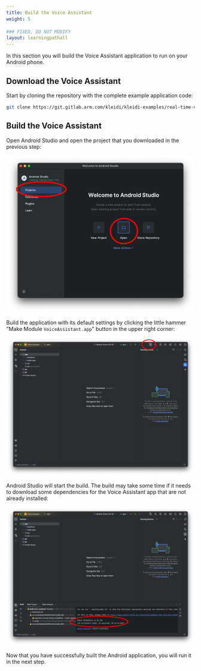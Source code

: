 ```yaml
---
title: Build the Voice Assistant
weight: 5

### FIXED, DO NOT MODIFY
layout: learningpathall
---
```


In this section you will build the Voice Assistant application to run on your Android phone.

## Download the Voice Assistant

Start by cloning the repository with the complete example application code:

```bash
git clone https://git.gitlab.arm.com/kleidi/kleidi-examples/real-time-voice-assistant.git voice-assistant.git
```

## Build the Voice Assistant

Open Android Studio and open the project that you downloaded in the previous step:

![example image alt-text#center](open_project.png "Figure 2: Open the project in Android Studio.")

Build the application with its default settings by clicking the little hammer
"Make Module `VoiceAssistant.app`" button in the upper right corner:

![example image alt-text#center](build_project.png "Figure 3: Build the project.")

Android Studio will start the build. The build may take some time if it needs to
download some dependencies for the Voice Assistant app that are not already installed:

![example image alt-text#center](build_success.png "Figure 4: Successful build!")

Now that you have successfully built the Android application, you will run it in the next step.
